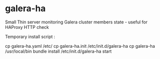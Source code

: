 # galera-ha
Small Thin server monitoring Galera cluster members state - useful for HAProxy HTTP check

Temporary install script :

cp galera-ha.yaml /etc/
cp galera-ha.init /etc/init.d/galera-ha
cp galera-ha /usr/local/bin
bundle install
/etc/init.d/galera-ha start
